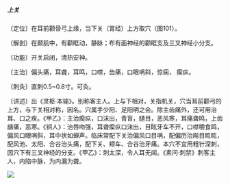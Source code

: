 ##### 上关

〔定位〕在耳前颧骨弓上缘，当下关（胃经）上方取穴（图101）。

〔解剖〕在颞肌中，有颧眶动，静脉；布有面神经的颧眶支及三叉神经小分支。

〔功能〕开关启闭，清热安神。

〔主治〕偏头痛，耳聋，耳鸣，口噤，齿痛，口眼㖞斜，惊痫， 瘈疭。

〔刺灸〕直刺0.5~0.8寸。可灸。

〔讲述〕出《灵枢·本输》。别称客主人。上与下相对，关指机关，穴当耳前颧弓的上方，与下关相对称，因名。穴属手少阳、足阳明之会。除主齿痛外，还可用治耳、口之疾。《甲乙》：主治瘈疭，口沫出，青盲，䑊目，恶风寒，耳痛聋鸣，上齿龋痛，恶寒。《铜人》：治唇吻强，耳聋瘈疭口沫出，目眩牙车不开，口噤嚼食鸣， 偏风口眼㖞斜，耳中状如蝉声。临床常配下关治偏风口目㖞，配偏历治飚目䀮䀮，配风池、太阳、合谷治头痛，配下关、颊车、合谷治牙痛。本穴不宜用粗针深刺，因穴下有三叉神经的分支。《甲乙》：刺太深，令人耳无闻。《素问·刺禁》刺客主人，内陷中脉，为内漏为聋。 

![](img/图101.jpg)
